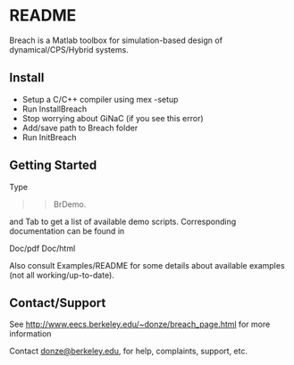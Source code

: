 # README #

Breach is a Matlab toolbox for simulation-based design of dynamical/CPS/Hybrid systems.

## Install
- Setup a C/C++ compiler using mex -setup
- Run InstallBreach
- Stop worrying about GiNaC (if you see this error)
- Add/save path to Breach folder 
- Run InitBreach 

## Getting Started

Type

>> BrDemo.

and Tab to get a list of available demo scripts. Corresponding documentation can be found in

Doc/pdf
Doc/html

Also consult Examples/README for some details about available examples (not all working/up-to-date). 

## Contact/Support

See http://www.eecs.berkeley.edu/~donze/breach_page.html for more information

Contact donze@berkeley.edu, for help, complaints, support, etc. 
